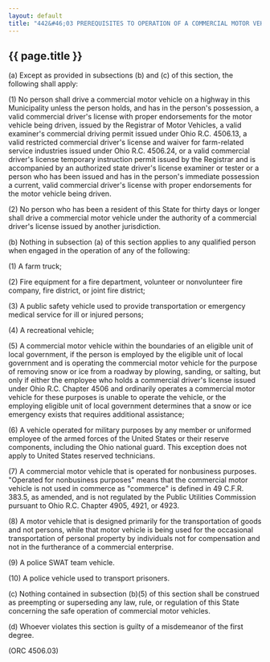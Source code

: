 ```yaml
---
layout: default
title: "442&#46;03 PREREQUISITES TO OPERATION OF A COMMERCIAL MOTOR VEHICLE."
---
```


{{ page.title }}
----------------

(a) Except as provided in subsections (b) and (c) of this section, the following shall apply:

(1) No person shall drive a commercial motor vehicle on a highway in this Municipality unless the person holds, and has in the person's possession, a valid commercial driver's license with proper endorsements for the motor vehicle being driven, issued by the Registrar of Motor Vehicles, a valid examiner's commercial driving permit issued under Ohio R.C. 4506.13, a valid restricted commercial driver's license and waiver for farm-related service industries issued under Ohio R.C. 4506.24, or a valid commercial driver's license temporary instruction permit issued by the Registrar and is accompanied by an authorized state driver's license examiner or tester or a person who has been issued and has in the person's immediate possession a current, valid commercial driver's license with proper endorsements for the motor vehicle being driven.

(2) No person who has been a resident of this State for thirty days or longer shall drive a commercial motor vehicle under the authority of a commercial driver's license issued by another jurisdiction.

(b) Nothing in subsection (a) of this section applies to any qualified person when engaged in the operation of any of the following:

(1) A farm truck;

(2) Fire equipment for a fire department, volunteer or nonvolunteer fire company, fire district, or joint fire district;

(3) A public safety vehicle used to provide transportation or emergency medical service for ill or injured persons;

(4) A recreational vehicle;

(5) A commercial motor vehicle within the boundaries of an eligible unit of local government, if the person is employed by the eligible unit of local government and is operating the commercial motor vehicle for the purpose of removing snow or ice from a roadway by plowing, sanding, or salting, but only if either the employee who holds a commercial driver's license issued under Ohio R.C. Chapter 4506 and ordinarily operates a commercial motor vehicle for these purposes is unable to operate the vehicle, or the employing eligible unit of local government determines that a snow or ice emergency exists that requires additional assistance;

(6) A vehicle operated for military purposes by any member or uniformed employee of the armed forces of the United States or their reserve components, including the Ohio national guard. This exception does not apply to United States reserved technicians.

(7) A commercial motor vehicle that is operated for nonbusiness purposes. "Operated for nonbusiness purposes" means that the commercial motor vehicle is not used in commerce as "commerce" is defined in 49 C.F.R. 383.5, as amended, and is not regulated by the Public Utilities Commission pursuant to Ohio R.C. Chapter 4905, 4921, or 4923.

(8) A motor vehicle that is designed primarily for the transportation of goods and not persons, while that motor vehicle is being used for the occasional transportation of personal property by individuals not for compensation and not in the furtherance of a commercial enterprise.

(9) A police SWAT team vehicle.

(10) A police vehicle used to transport prisoners.

(c) Nothing contained in subsection (b)(5) of this section shall be construed as preempting or superseding any law, rule, or regulation of this State concerning the safe operation of commercial motor vehicles.

(d) Whoever violates this section is guilty of a misdemeanor of the first degree.

(ORC 4506.03)